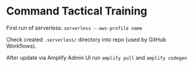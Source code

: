 # Command Tactical Training

First run of serverless:
`serverless --aws-profile name`

Check created `.serverless/` directory into repo (used by GitHub Workflows).

After update via Amplify Admin UI run `amplify pull` and `amplify codegen`
